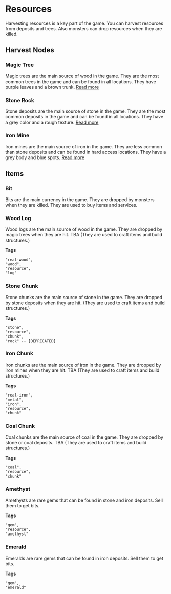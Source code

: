 # Resources

Harvesting resources is a key part of the game. You can harvest resources from deposits and trees. Also monsters can drop resources when they are killed.

## Harvest Nodes

### Magic Tree

Magic trees are the main source of wood in the game. They are the most common trees in the game and can be found in all locations. They have purple leaves and a brown trunk. [Read more](magic_tree_page)

### Stone Rock

Stone deposits are the main source of stone in the game. They are the most common deposits in the game and can be found in all locations. They have a grey color and a rough texture. [Read more](stone_deposit_page)

### Iron Mine

Iron mines are the main source of iron in the game. They are less common than stone deposits and can be found in hard access locations. They have a grey body and blue spots. [Read more](iron_mine_page)


## Items

### Bit

Bits are the main currency in the game. They are dropped by monsters when they are killed. They are used to buy items and services.

### Wood Log

Wood logs are the main source of wood in the game. They are dropped by magic trees when they are hit. TBA (They are used to craft items and build structures.)

**Tags**
```
"real-wood",
"wood",
"resource",
"log"
```

### Stone Chunk

Stone chunks are the main source of stone in the game. They are dropped by stone deposits when they are hit. (They are used to craft items and build structures.)

**Tags**
```
"stone",
"resource",
"chunk",
"rock" -- [DEPRECATED]
```

### Iron Chunk

Iron chunks are the main source of iron in the game. They are dropped by iron mines when they are hit. TBA (They are used to craft items and build structures.)

**Tags**
```
"real-iron",
"metal",
"iron",
"resource",
"chunk" 
```

### Coal Chunk

Coal chunks are the main source of coal in the game. They are dropped by stone or coal deposits. TBA (They are used to craft items and build structures.)

**Tags**
```
"coal",
"resource",
"chunk"
```

### Amethyst

Amethysts are rare gems that can be found in stone and iron deposits. Sell them to get bits.

**Tags**
```
"gem",
"resource",
"amethyst"
```

### Emerald

Emeralds are rare gems that can be found in iron deposits. Sell them to get bits.

**Tags**
```
"gem",
"emerald"
```